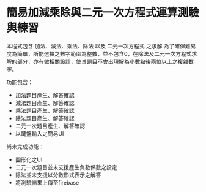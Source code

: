 # 簡易加減乘除與二元一次方程式運算測驗與練習
本程式包含 加法、減法、乘法、除法 以及 二元一次方程式 之求解
為了確保難易度為簡單，所能選擇之數字範圍為整數，並不包含0，在除法及二元一次方程式求解的部分，亦有做相關設計，使其題目不會出現解為小數點後兩位以上之複雜數字。

功能包含：
- 加法題目產生、解答確認
- 減法題目產生、解答確認
- 乘法題目產生、解答確認
- 除法題目產生、解答確認
- 二元一次題目產生、解答確認
- 以鍵盤輸入之簡易UI

尚未完成功能：
- 圖形化之UI
- 二元一次題目並未支援產生負數係數之設定
- 除法並未支援以分數形式表示之解答
- 將測驗結果上傳至firebase